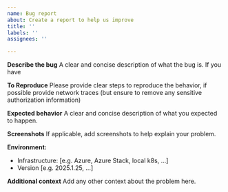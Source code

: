 ```yaml
---
name: Bug report
about: Create a report to help us improve
title: ''
labels: ''
assignees: ''

---
```


**Describe the bug**
A clear and concise description of what the bug is.  If you have 

**To Reproduce**
Please provide clear steps to reproduce the behavior, if possible provide network traces (but ensure to remove any sensitive authorization information)

**Expected behavior**
A clear and concise description of what you expected to happen.

**Screenshots**
If applicable, add screenshots to help explain your problem.

**Environment:**
 - Infrastructure: [e.g. Azure, Azure Stack, local k8s, ...]
 - Version [e.g. 2025.1.25, ...]

**Additional context**
Add any other context about the problem here.
